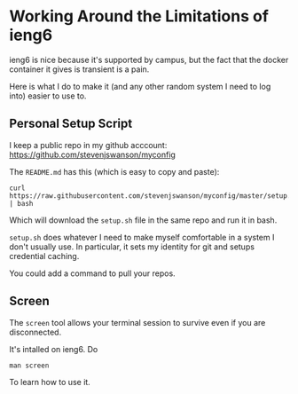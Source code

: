 # Working Around the Limitations of ieng6

ieng6 is nice because it's supported by campus, but the fact that the docker container it gives is transient is a pain.

Here is what I do to make it (and any other random system I need to log into) easier to use to.

## Personal Setup Script

I keep a public repo in my github acccount: https://github.com/stevenjswanson/myconfig

The `README.md` has this (which is easy to copy and paste):

```
curl https://raw.githubusercontent.com/stevenjswanson/myconfig/master/setup.sh | bash
```

Which will download the `setup.sh` file in the same repo and run it in bash.

`setup.sh` does whatever I need to make myself comfortable in a system I don't usually use.  In particular, it sets my identity for git and setups credential caching.

You could add a command to pull your repos.

## Screen

The `screen` tool allows your terminal session to survive even if you are disconnected.

It's intalled on ieng6.  Do 

``` 
man screen
```

To learn how to use it.
